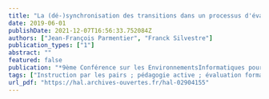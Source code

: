 ```yaml
---
title: "La (dé-)synchronisation des transitions dans un processus d'évaluation formative exécuté à distance : impact sur l'engagement des étudiants"
date: 2019-06-01
publishDate: 2021-12-07T16:56:33.752084Z
authors: ["Jean-François Parmentier", "Franck Silvestre"]
publication_types: ["1"]
abstract: ""
featured: false
publication: "*9ème Conférence sur les EnvironnementsInformatiques pour l'Apprentissage Humain - EIAH 2019*"
tags: ["Instruction par les pairs ; pédagogie active ; évaluation formative ; évaluation par les pairs ; enseignement à distance ; enseignement hybride ; analyse des données d'apprentissage ; Tsaap-Notes ; DALITE"]
url_pdf: "https://hal.archives-ouvertes.fr/hal-02904155"
---
```


